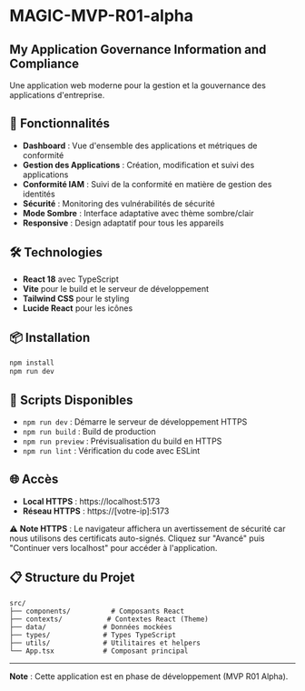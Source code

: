 # MAGIC-MVP-R01-alpha

## My Application Governance Information and Compliance

Une application web moderne pour la gestion et la gouvernance des applications d'entreprise.

## 🚀 Fonctionnalités

- **Dashboard** : Vue d'ensemble des applications et métriques de conformité
- **Gestion des Applications** : Création, modification et suivi des applications
- **Conformité IAM** : Suivi de la conformité en matière de gestion des identités
- **Sécurité** : Monitoring des vulnérabilités de sécurité
- **Mode Sombre** : Interface adaptative avec thème sombre/clair
- **Responsive** : Design adaptatif pour tous les appareils

## 🛠️ Technologies

- **React 18** avec TypeScript
- **Vite** pour le build et le serveur de développement
- **Tailwind CSS** pour le styling
- **Lucide React** pour les icônes

## 📦 Installation

```bash
npm install
npm run dev
```

## 🔧 Scripts Disponibles

- `npm run dev` : Démarre le serveur de développement HTTPS
- `npm run build` : Build de production
- `npm run preview` : Prévisualisation du build en HTTPS
- `npm run lint` : Vérification du code avec ESLint

## 🌐 Accès

- **Local HTTPS** : https://localhost:5173
- **Réseau HTTPS** : https://[votre-ip]:5173

⚠️ **Note HTTPS** : Le navigateur affichera un avertissement de sécurité car nous utilisons des certificats auto-signés. Cliquez sur "Avancé" puis "Continuer vers localhost" pour accéder à l'application.

## 📋 Structure du Projet

```
src/
├── components/          # Composants React
├── contexts/           # Contextes React (Theme)
├── data/              # Données mockées
├── types/             # Types TypeScript
├── utils/             # Utilitaires et helpers
└── App.tsx            # Composant principal
```

---

**Note** : Cette application est en phase de développement (MVP R01 Alpha).